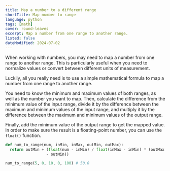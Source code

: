 ```yaml
---
title: Map a number to a different range
shortTitle: Map number to range
language: python
tags: [math]
cover: round-leaves
excerpt: Map a number from one range to another range.
listed: false
dateModified: 2024-07-02
---
```


When working with numbers, you may need to map a number from one range to another range. This is particularly useful when you need to normalize values or convert between different units of measurement.

Luckily, all you really need is to use a simple mathematical formula to map a number from one range to another range.

You need to know the minimum and maximum values of both ranges, as well as the number you want to map. Then, calculate the difference from the minimum value of the input range, divide it by the difference between the maximum and minimum values of the input range, and multiply it by the difference between the maximum and minimum values of the output range.

Finally, add the minimum value of the output range to get the mapped value. In order to make sure the result is a floating-point number, you can use the `float()` function.

```py
def num_to_range(num, inMin, inMax, outMin, outMax):
  return outMin + (float(num - inMin) / float(inMax - inMin) * (outMax
                  - outMin))

num_to_range(5, 0, 10, 0, 100) # 50.0
```
